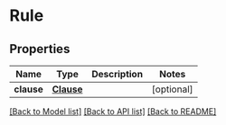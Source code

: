 # Rule

## Properties
Name | Type | Description | Notes
------------ | ------------- | ------------- | -------------
**clause** | [**Clause**](Clause.md) |  | [optional] 

[[Back to Model list]](../README.md#documentation-for-models) [[Back to API list]](../README.md#documentation-for-api-endpoints) [[Back to README]](../README.md)


